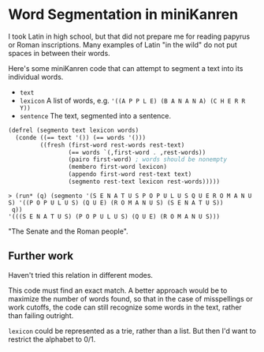 # Word Segmentation in miniKanren

I took Latin in high school, but that did not prepare me for reading papyrus or Roman inscriptions. Many examples of Latin "in the wild" do not put spaces in between their words.

Here's some miniKanren code that can attempt to segment a text into its individual words.

- `text` 
- `lexicon` A list of words, e.g. `'((A P P L E) (B A N A N A) (C H E R R Y))`
- `sentence` The text, segmented into a sentence.

```scheme
(defrel (segmento text lexicon words)
  (conde ((== text '()) (== words '()))
         ((fresh (first-word rest-words rest-text)
                 (== words `(,first-word . ,rest-words))
                 (pairo first-word) ; words should be nonempty
                 (membero first-word lexicon)
                 (appendo first-word rest-text text)
                 (segmento rest-text lexicon rest-words)))))
```

```
> (run* (q) (segmento '(S E N A T U S P O P U L U S Q U E R O M A N U S) '((P O P U L U S) (Q U E) (R O M A N U S) (S E N A T U S))
 q))
'(((S E N A T U S) (P O P U L U S) (Q U E) (R O M A N U S)))
```

"The Senate and the Roman people".

## Further work

Haven't tried this relation in different modes.

This code must find an exact match. A better approach would be to maximize the number of words found, so that in the case of misspellings or work cutoffs, the code can still recognize some words in the text, rather than failing outright.

`lexicon` could be represented as a trie, rather than a list. But then I'd want to restrict the alphabet to 0/1.
